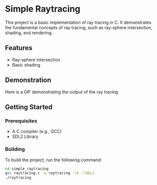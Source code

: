 # Simple Raytracing

This project is a basic implementation of ray tracing in C. It demonstrates the fundamental concepts of ray tracing, such as ray-sphere intersection, shading, and rendering.

## Features

- Ray-sphere intersection
- Basic shading

## Demonstration
Here is a GIF demonstrating the output of the ray tracing

## Getting Started

### Prerequisites

- A C compiler (e.g., GCC)
- SDL2 Library

### Building

To build the project, run the following command:

```sh
cd simple_raytracing
gcc raytracing.c -o raytracing -lm -lSDL2
./raytracing
```
